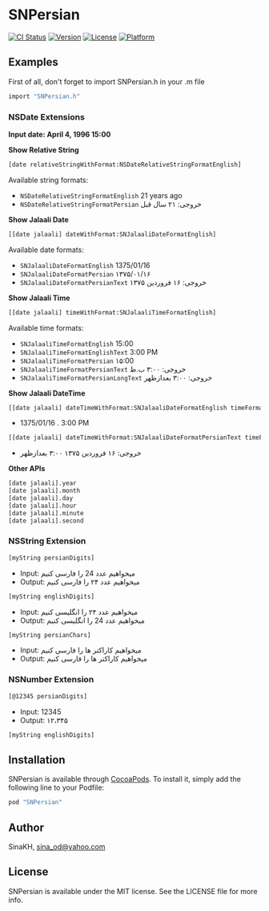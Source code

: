 # SNPersian

[![CI Status](http://img.shields.io/travis/SinaKH/SNPersian.svg?style=flat)](https://travis-ci.org/SinaKH/SNPersian)
[![Version](https://img.shields.io/cocoapods/v/SNPersian.svg?style=flat)](http://cocoapods.org/pods/SNPersian)
[![License](https://img.shields.io/cocoapods/l/SNPersian.svg?style=flat)](http://cocoapods.org/pods/SNPersian)
[![Platform](https://img.shields.io/cocoapods/p/SNPersian.svg?style=flat)](http://cocoapods.org/pods/SNPersian)

## Examples

First of all, don't forget to import SNPersian.h in your .m file

```sh
import "SNPersian.h"
```

### NSDate Extensions

**Input date:  April 4, 1996 15:00**

**Show Relative String**

```sh
[date relativeStringWithFormat:NSDateRelativeStringFormatEnglish]
```

Available string formats:

* `NSDateRelativeStringFormatEnglish`   21 years ago
* `NSDateRelativeStringFormatPersian`   خروجی: ۲۱ سال قبل

**Show Jalaali Date**
```sh
[[date jalaali] dateWithFormat:SNJalaaliDateFormatEnglish]
```

Available date formats:

* `SNJalaaliDateFormatEnglish`          1375/01/16
* `SNJalaaliDateFormatPersian`          ۱۳۷۵/۰۱/۱۶
* `SNJalaaliDateFormatPersianText`      خروجی: ۱۶ فروردین ۱۳۷۵

**Show Jalaali Time**
```sh
[[date jalaali] timeWithFormat:SNJalaaliTimeFormatEnglish]
```

Available time formats:

* `SNJalaaliTimeFormatEnglish`          15:00
* `SNJalaaliTimeFormatEnglishText`      3:00 PM
* `SNJalaaliTimeFormatPersian`          ۱۵:00
* `SNJalaaliTimeFormatPersianText`      خروجی: ۳:۰۰ ب.ظ
* `SNJalaaliTimeFormatPersianLongText`  خروجی: ۳:۰۰ بعدازظهر

**Show Jalaali DateTime**

```sh
[[date jalaali] dateTimeWithFormat:SNJalaaliDateFormatEnglish timeFormat:SNJalaaliTimeFormatEnglishText seperator:@"."]
```

- 1375/01/16 . 3:00 PM

```sh
[[date jalaali] dateTimeWithFormat:SNJalaaliDateFormatPersianText timeFormat:SNJalaaliTimeFormatPersianLongText seperator:nil]
```
- خروجی: ۱۶ فروردین ۱۳۷۵ ۳:۰۰ بعدازظهر

**Other APIs**
```sh
[date jalaali].year
[date jalaali].month
[date jalaali].day
[date jalaali].hour
[date jalaali].minute
[date jalaali].second
```

### NSString Extension

```sh
[myString persianDigits]
```

- Input: میخواهیم عدد 24 را فارسی کنیم
- Output: میخواهیم عدد ۲۴ را فارسی کنیم

```sh
[myString englishDigits]
```

- Input: میخواهیم عدد ۲۴ را انگلیسی کنیم
- Output: میخواهیم عدد 24 را انگلیسی کنیم

```sh
[myString persianChars]
```

- Input: ميخواهيم كاراكتر ها را فارسي کنیم
- Output: میخواهیم کاراکتر ها را فارسی کنیم

### NSNumber Extension

```sh
[@12345 persianDigits]
```

- Input: 12345
- Output: ۱۲،۳۴۵

```sh
[myString englishDigits]
```

## Installation

SNPersian is available through [CocoaPods](http://cocoapods.org). To install
it, simply add the following line to your Podfile:

```ruby
pod "SNPersian"
```

## Author

SinaKH, sina_od@yahoo.com

## License

SNPersian is available under the MIT license. See the LICENSE file for more info.
